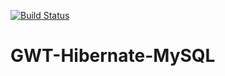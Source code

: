 [![Build Status](https://travis-ci.org/VadimSharomov/GWT-Hibernate.svg?branch=master)](https://travis-ci.org/VadimSharomov/GWT-Hibernate)

# GWT-Hibernate-MySQL
